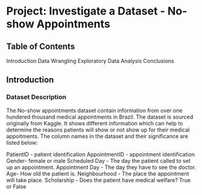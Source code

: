 # Project: Investigate a Dataset - No-show Appointments
## Table of Contents
Introduction
Data Wrangling
Exploratory Data Analysis
Conclusions

## Introduction
### Dataset Description
The No-show appointments dataset contain information from over one hundered thousand medical appointments in Brazil. The dataset is sourced originally from Kaggle. It shows different information which can help to determine the reasons patients will show or not show up for their medical appoitments. The column names in the dataset and their significance are listed below:

PatientID - patient identification
AppointmentID - appointment identification
Gender- female or male
Scheduled Day - The day the patient called to set up an appointment.
Appointment Day - The day they have to see the doctor.
Age- How old the patient is.
Neighbourhood - The place the appointment will take place.
Scholarship - Does the patient have medical welfare? True or False

